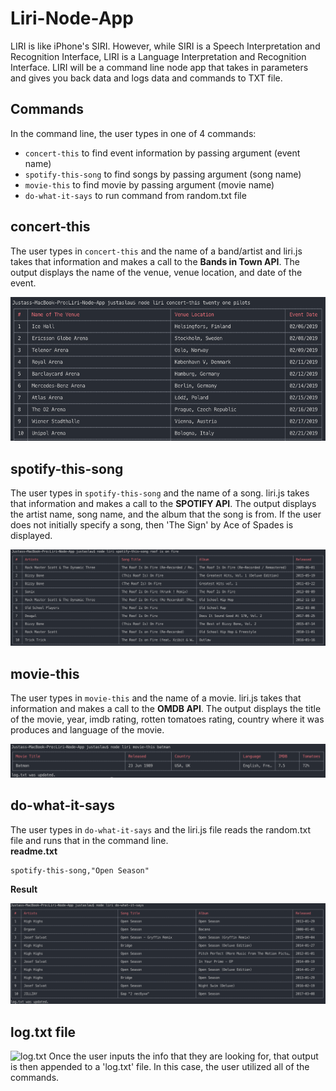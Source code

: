 # Liri-Node-App
LIRI is like iPhone's SIRI. However, while SIRI is a Speech Interpretation and Recognition Interface, LIRI is a Language Interpretation and Recognition Interface. LIRI will be a command line node app that takes in parameters and gives you back data and logs data and commands to TXT file.

## Commands
In the command line, the user types in one of 4 commands:
- `concert-this` to find event information by passing argument (event name) 
- `spotify-this-song` to find songs by passing argument (song name)
- `movie-this` to find movie by passing argument (movie name)
- `do-what-it-says` to run command from random.txt file

## concert-this
The user types in `concert-this` and the name of a band/artist and liri.js takes that information and makes a call to the **Bands in Town API**. The output displays the name of the venue, venue location, and date of the event.

![concert-this](images/concert.png)


## spotify-this-song
The user types in `spotify-this-song` and the name of a song. liri.js takes that information and makes a call to the **SPOTIFY API**. The output displays the artist name, song name, and the album that the song is from. If the user does not initially specify a song, then 'The Sign' by Ace of Spades is displayed.

![spotify-this-song](images/spotify.png)

## movie-this
The user types in `movie-this` and the name of a movie. liri.js takes that information and makes a call to the **OMDB API**. The output displays the title of the movie, year, imdb rating, rotten tomatoes rating, country where it was produces and language of the movie.

![movie-this](images/movie.png)

## do-what-it-says
The user types in `do-what-it-says` and the liri.js file reads the random.txt file and runs that in the command line.  
**readme.txt**
```
spotify-this-song,"Open Season"
```
**Result**

![do-what-it-says](images/doit.png)





## log.txt file
![log.txt](logSS.png)
Once the user inputs the info that they are looking for, that output is then appended to a 'log.txt' file.
In this case, the user utilized all of the commands.
